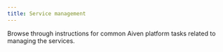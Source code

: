 ```yaml
---
title: Service management
---
```


Browse through instructions for common Aiven platform tasks related to
managing the services.
